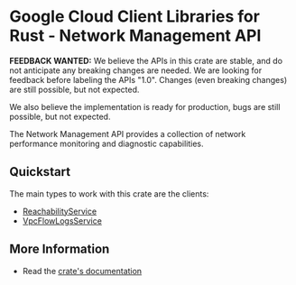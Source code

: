 # Google Cloud Client Libraries for Rust - Network Management API

<!-- Code generated by sidekick. DO NOT EDIT. -->

**FEEDBACK WANTED:** We believe the APIs in this crate are stable, and
do not anticipate any breaking changes are needed. We are looking for
feedback before labeling the APIs "1.0". Changes (even breaking changes)
are still possible, but not expected.

We also believe the implementation is ready for production, bugs are
still possible, but not expected.

The Network Management API provides a collection of network performance
monitoring and diagnostic capabilities.

## Quickstart

The main types to work with this crate are the clients:

- [ReachabilityService]
- [VpcFlowLogsService]

## More Information

- Read the [crate's documentation](https://docs.rs/google-cloud-networkmanagement-v1/latest/google-cloud-networkmanagement-v1)

[ReachabilityService]: https://docs.rs/google-cloud-networkmanagement-v1/latest/google_cloud_networkmanagement_v1/client/struct.ReachabilityService.html
[VpcFlowLogsService]: https://docs.rs/google-cloud-networkmanagement-v1/latest/google_cloud_networkmanagement_v1/client/struct.VpcFlowLogsService.html
